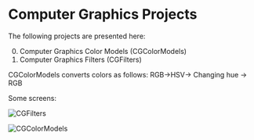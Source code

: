 # Computer Graphics Projects

The following projects are presented here:

0. Computer Graphics Color Models (CGColorModels)
1. Computer Graphics Filters (CGFilters)

CGColorModels converts colors as follows: RGB->HSV-> Changing hue -> RGB

Some screens:

![CGFilters](https://github.com/alexChurkin/CGColorModels/raw/main/Screenshot_Filters.png)

![CGColorModels](https://github.com/alexChurkin/CGColorModels/raw/main/Screenshot_ColorModels.png)